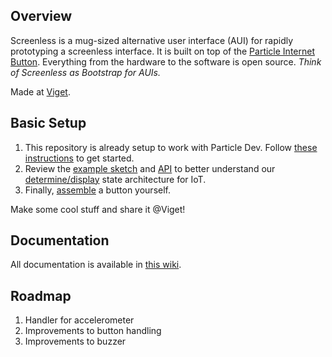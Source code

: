 ## Overview
Screenless is a mug-sized alternative user interface (AUI) for rapidly prototyping a screenless interface. It is built on top of the [Particle Internet Button](https://store.particle.io). Everything from the hardware to the software is open source. *Think of Screenless as Bootstrap for AUIs.*

Made at [Viget](http://www.viget.com).   

## Basic Setup
1. This repository is already setup to work with Particle Dev. Follow [these instructions](https://www.particle.io/dev) to get started.
2. Review the [example sketch](https://github.com/vigetlabs/Screenless/blob/master/screenless-example.ino) and [API](https://github.com/vigetlabs/Screenless/wiki/LEDs) to better understand our [determine/display](https://viget.com/extend/organizing-large-arduino-code-bases#state-display) state architecture for IoT.
3. Finally, [assemble](https://github.com/vigetlabs/Screenless/wiki/Assembly) a button yourself.

Make some cool stuff and share it @Viget!

## Documentation

All documentation is available in [this wiki](https://github.com/vigetlabs/Screenless/wiki/LEDs).

## Roadmap

1. Handler for accelerometer
2. Improvements to button handling
3. Improvements to buzzer
